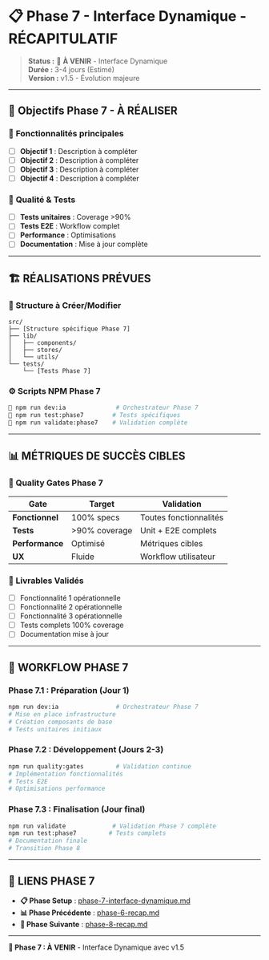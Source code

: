 # 📋 Phase 7 - Interface Dynamique - RÉCAPITULATIF

> **Status :** 🔄 **À VENIR** - Interface Dynamique  
> **Durée :** 3-4 jours (Estimé)  
> **Version :** v1.5 - Évolution majeure

---

## 🎯 **Objectifs Phase 7 - À RÉALISER**

### 🎯 **Fonctionnalités principales**

- [ ] **Objectif 1** : Description à compléter
- [ ] **Objectif 2** : Description à compléter
- [ ] **Objectif 3** : Description à compléter
- [ ] **Objectif 4** : Description à compléter

### 🎯 **Qualité & Tests**

- [ ] **Tests unitaires** : Coverage >90%
- [ ] **Tests E2E** : Workflow complet
- [ ] **Performance** : Optimisations
- [ ] **Documentation** : Mise à jour complète

---

## 🏗️ **RÉALISATIONS PRÉVUES**

### **📁 Structure à Créer/Modifier**

```
src/
├── [Structure spécifique Phase 7]
├── lib/
│   ├── components/
│   ├── stores/
│   └── utils/
└── tests/
    └── [Tests Phase 7]
```

### **⚙️ Scripts NPM Phase 7**

```bash
🎯 npm run dev:ia              # Orchestrateur Phase 7
🎯 npm run test:phase7        # Tests spécifiques
🎯 npm run validate:phase7    # Validation complète
```

---

## 📊 **MÉTRIQUES DE SUCCÈS CIBLES**

### **🎯 Quality Gates Phase 7**

| Gate            | Target        | Validation             |
| --------------- | ------------- | ---------------------- |
| **Fonctionnel** | 100% specs    | Toutes fonctionnalités |
| **Tests**       | >90% coverage | Unit + E2E complets    |
| **Performance** | Optimisé      | Métriques cibles       |
| **UX**          | Fluide        | Workflow utilisateur   |

### **🎯 Livrables Validés**

- [ ] Fonctionnalité 1 opérationnelle
- [ ] Fonctionnalité 2 opérationnelle
- [ ] Fonctionnalité 3 opérationnelle
- [ ] Tests complets 100% coverage
- [ ] Documentation mise à jour

---

## 🔄 **WORKFLOW PHASE 7**

### **Phase 7.1 : Préparation (Jour 1)**

```bash
npm run dev:ia                # Orchestrateur Phase 7
# Mise en place infrastructure
# Création composants de base
# Tests unitaires initiaux
```

### **Phase 7.2 : Développement (Jours 2-3)**

```bash
npm run quality:gates         # Validation continue
# Implémentation fonctionnalités
# Tests E2E
# Optimisations performance
```

### **Phase 7.3 : Finalisation (Jour final)**

```bash
npm run validate             # Validation Phase 7 complète
npm run test:phase7         # Tests complets
# Documentation finale
# Transition Phase 8
```

---

## 🔗 **LIENS PHASE 7**

- **📋 Phase Setup** : [phase-7-interface-dynamique.md](./phase-7-interface-dynamique.md)
- **📊 Phase Précédente** : [phase-6-recap.md](./phase-6-recap.md)
- **🔄 Phase Suivante** : [phase-8-recap.md](./phase-8-recap.md)

---

**🎯 Phase 7 : À VENIR** - Interface Dynamique avec v1.5
